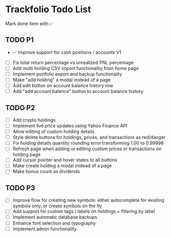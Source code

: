 # Trackfolio Todo List
Mark done item with ✅

## TODO P1
- ✅ Improve support for cash positions / accounts V1
- [ ] Fix total return percentage vs unrealized PNL percentage
- [ ] Add multi holding CSV import functionality from home page
- [ ] Implement portfolio export and backup functionality
- [ ] Make "add holding" a modal instead of a page
- [ ] Add edit button on account balance history row
- [ ] Add "add account balance" button to account balance history

## TODO P2
- [ ] Add crypto holdings
- [ ] Implement live price updates using Yahoo Finance API
- [ ] Allow editing of custom holding details
- [ ] Style delete buttons for holdings, prices, and transactions as red/danger
- [ ] Fix holding details quantity rounding error transforming 1.00 to 0.99998
- [ ] Refresh page when adding or editing custom prices or transactions on holding page
- [ ] Add cursor pointer and hover states to all buttons
- [ ] Make create holding a modal instead of a page
- [ ] Make bonus count as dividends

## TODO P3
- [ ] Improve flow for creating new symbols: either autocomplete for existing symbols only, or create symbols on the fly
- [ ] Add support for custom tags / labels on holdings + filtering by label
- [ ] Implement automatic database backups
- [ ] Enhance font selection and typography
- [ ] Implement admin functionality
